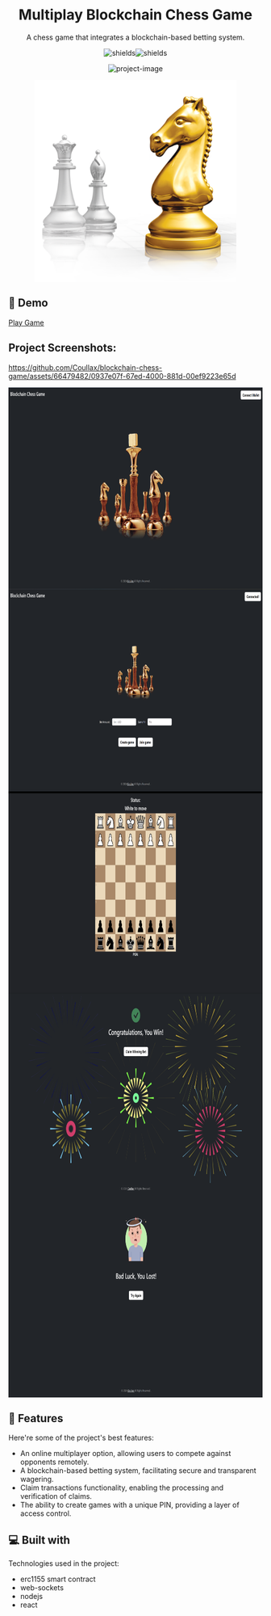 <h1 align="center" id="title">Multiplay Blockchain Chess Game</h1>

<p align="center" id="description">A chess game that integrates a blockchain-based betting system.</p>


<p align="center"><img src="https://img.shields.io/badge/download-you_like-blue" alt="shields"><img src="https://img.shields.io/badge/contributors-3-red" alt="shields"></p>

<p align="center"><img src="https://socialify.git.ci/Coullax/blockchain-chess-game/image?description=1&amp;font=Source%20Code%20Pro&amp;issues=1&amp;language=1&amp;name=1&amp;owner=1&amp;pattern=Solid%20Wall&amp;pulls=1&amp;stargazers=1&amp;theme=Auto" alt="project-image"></p>

<div align="center">
  <img align="center" src="images\logo.png" alt="project-screenshot" width="400" height="400/">
</div>


<h2>🚀 Demo</h2>

[Play Game](https://blockchain-betting-smart-contract.onrender.com/)


<h2>Project Screenshots:</h2>



https://github.com/Coullax/blockchain-chess-game/assets/66479482/0937e07f-67ed-4000-881d-00ef9223e65d


<img align="center" src="images\screenshot1.png" alt="project-screenshot" width="800" height="400/">
<img align="center" src="images\screenshot2.png" alt="project-screenshot" width="800" height="400/">
<img align="center" src="images\screenshot3.png" alt="project-screenshot" width="800" height="400/">
<img align="center" src="images\screenshot4.png" alt="project-screenshot" width="800" height="400/">
<img align="center" src="images\screenshot5.png" alt="project-screenshot" width="800" height="400/">


<h2>🧐 Features</h2>

Here're some of the project's best features:

*   An online multiplayer option, allowing users to compete against opponents remotely.
*   A blockchain-based betting system, facilitating secure and transparent wagering.
*   Claim transactions functionality, enabling the processing and verification of claims.
*   The ability to create games with a unique PIN, providing a layer of access control.
  
<h2>💻 Built with</h2>

Technologies used in the project:

*   erc1155 smart contract
*   web-sockets
*   nodejs
*   react
